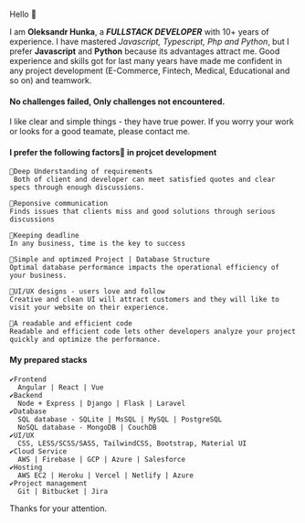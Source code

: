 Hello 👋

I am **Oleksandr Hunka**, a ***FULLSTACK DEVELOPER*** with 10+ years of experience. I have mastered _Javascript, Typescript, Php and Python_, but I prefer **Javascript** and **Python** because its advantages attract me. Good experience and skills got for last many years have made me confident in any project development (E-Commerce, Fintech, Medical, Educational and so on) and teamwork. 

#### No challenges failed, Only challenges not encountered. 

I like clear and simple things - they have true power. If you worry your work or looks for a good teamate, please contact me.

#### I prefer the following factors🚀 in projcet development
```
🌟Deep Understanding of requirements 
 Both of client and developer can meet satisfied quotes and clear specs through enough discussions.
 
🌟Reponsive communication
Finds issues that clients miss and good solutions through serious discussions
 
🌟Keeping deadline
In any business, time is the key to success
 
🌟Simple and optimzed Project | Database Structure
Optimal database performance impacts the operational efficiency of your business.
 
🌟UI/UX designs - users love and follow
Creative and clean UI will attract customers and they will like to visit your website on their experience.
 
🌟A readable and efficient code
Readable and efficient code lets other developers analyze your project quickly and optimize the performance.
```

#### My prepared stacks
```
✔️Frontend
  Angular | React | Vue
✔️Backend
  Node + Express | Django | Flask | Laravel
✔️Database
  SQL database - SQLite | MsSQL | MySQL | PostgreSQL
  NoSQL database - MongoDB | CouchDB 
✔️UI/UX
  CSS, LESS/SCSS/SASS, TailwindCSS, Bootstrap, Material UI
✔️Cloud Service
  AWS | Firebase | GCP | Azure | Salesforce
✔️Hosting
  AWS EC2 | Heroku | Vercel | Netlify | Azure 
✔️Project management
  Git | Bitbucket | Jira
```

Thanks for your attention.
